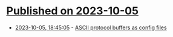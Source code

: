 # [Published on 2023-10-05](index.md)

* [2023-10-05, 18:45:05](https://lobste.rs/s/f37hri/ascii_protocol_buffers_as_config_files) - [ASCII protocol buffers as config files](https://rachelbythebay.com/w/2023/10/05/config/)

